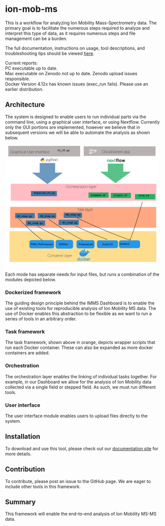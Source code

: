 # ion-mob-ms
This is a workflow for analyzing Ion Mobility Mass-Spectrometry data. The primary goal is to facilitate the numerous steps required to analyze and interpret this type of data, as it requires numerous steps and file management can be a burden.

The full documentation, instructions on usage, tool descriptions, and troubleshooting tips should be viewed [here](https://pnnl-compbio.github.io/ion-mob-ms).

Current reports:  
PC executable up to date.   
Mac executable on Zenodo not up to date. Zenodo upload issues responsible.  
Docker Version 4.12x has known issues (exec_run fails). Please use an earlier distribution. 


## Architecture
The system is designed to enable users to run individual parts via the command line, using a graphical user interface, or using Nextflow. Currently only the GUI portions are implemented, however we believe that in subsequent versions we will be able to automate the analysis as shown below.

<img src="architecture.png" width="500">

Each mode has separate needs for input files, but runs a combination of the modules depicted below.

### Dockerized framework
The guiding design principle behind the IMMS Dashboard is to enable the use of existing tools for reproducible analysis of Ion Mobility MS data. The use of Docker enables this abstraction to be flexible as we want to run a series of tools in an arbitrary order.

### Task framework

The task framework, shown above in orange, depicts wrapper scripts that run each Docker container. These can also be expanded as more docker containers are added.

### Orchestration

The orchestration layer enables the linking of individual tasks together. For example, in our Dashboard we allow for the analysis of Ion Mobility data collected via a single field or stepped field. As such, we must run different tools.

### User interface
The user interface module enables users to upload files directly to the system.

## Installation
To download and use this tool, please check out our [documentation site](https://pnnl-compbio.github.io/ion-mob-ms) for more details.

## Contribution

To contribute, please post an issue to the GitHub page. We are eager to include other tools in this framework.


## Summary
This framework will enable the end-to-end analysis of Ion Mobility MS-MS data.

